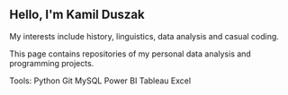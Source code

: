 ## Hello, I'm Kamil Duszak
My interests include history, linguistics, data analysis and casual coding.

This page contains repositories of my personal data analysis and programming projects.

Tools:
Python
Git
MySQL
Power BI
Tableau
Excel
